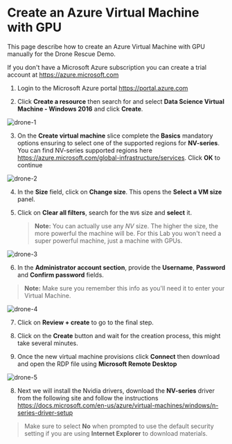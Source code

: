 
# Create an Azure Virtual Machine with GPU 
This page describe how to create an Azure Virtual Machine with GPU manually for the Drone Rescue Demo.

If you don't have a Microsoft Azure subscription you can create a trial account at https://azure.microsoft.com

1. Login to the Microsoft Azure portal https://portal.azure.com

2. Click **Create a resource** then search for and select **Data Science Virtual Machine - Windows 2016** and click **Create**. 

![drone-1](../images/drone-1.png)

3. On the **Create virtual machine** slice complete the **Basics** mandatory options ensuring to select one of the supported regions for **NV-series**. You can find NV-series supported regions here https://azure.microsoft.com/global-infrastructure/services. Click **OK** to continue

![drone-2](../images/drone-2.png)

4. In the **Size** field, click on **Change size**. This opens the **Select a VM size** panel.

5. Click on **Clear all filters**, search for the `NV6` size and **select** it.

    > **Note:** You can actually use any *NV* size. The higher the size, the more powerful the machine will be. For this Lab you won't need a super powerful machine, just a machine with GPUs.

![drone-3](../images/drone-3.png)

6. In the **Administrator account section**, provide the **Username**, **Password** and **Confirm password** fields.

  > **Note:** Make sure you remember this info as you'll need it to enter your Virtual Machine.

![drone-4](../images/drone-4.png)

7. Click on **Review + create** to go to the final step.

8. Click on the **Create** button and wait for the creation process, this might take several minutes.

7. Once the new virtual machine provisions click **Connect** then download and open the RDP file using **Microsoft Remote Desktop**

![drone-5](../images/drone-5.png)

8. Next we will install the Nvidia drivers, download the **NV-series** driver from the following site and follow the instructions https://docs.microsoft.com/en-us/azure/virtual-machines/windows/n-series-driver-setup

> Make sure to select **No** when prompted to use the default security setting if you are using **Internet Explorer** to download materials.
